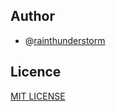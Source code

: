 ## Author
- @[rainthunderstorm](https://github.com/thunderrainstorm)
## Licence
[MIT LICENSE](LICENSE)


